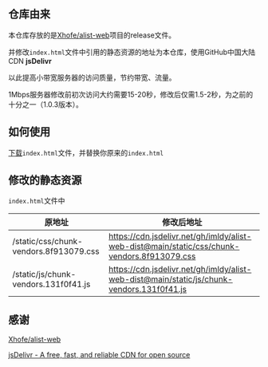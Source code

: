 ## 仓库由来

本仓库存放的是[Xhofe/alist-web](https://github.com/Xhofe/alist-web)项目的release文件。

并修改`index.html`文件中引用的静态资源的地址为本仓库，使用GitHub中国大陆CDN **jsDelivr**

以此提高小带宽服务器的访问质量，节约带宽、流量。

1Mbps服务器修改前初次访问大约需要15-20秒，修改后仅需1.5-2秒，为之前的十分之一（1.0.3版本）。

## 如何使用

[下载](https://cdn.jsdelivr.net/gh/imldy/alist-web-dist@main/index.html)`index.html`文件，并替换你原来的`index.html`

## 修改的静态资源

`index.html`文件中

| 原地址                                 | 修改后地址                                                   |
| -------------------------------------- | ------------------------------------------------------------ |
| /static/css/chunk-vendors.8f913079.css | https://cdn.jsdelivr.net/gh/imldy/alist-web-dist@main/static/css/chunk-vendors.8f913079.css |
| /static/js/chunk-vendors.131f0f41.js   | https://cdn.jsdelivr.net/gh/imldy/alist-web-dist@main/static/js/chunk-vendors.131f0f41.js |

## 感谢

[Xhofe/alist-web](https://github.com/Xhofe/alist-web)

[jsDelivr - A free, fast, and reliable CDN for open source](https://www.jsdelivr.com/)